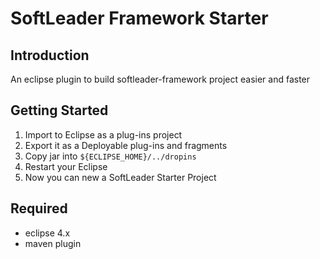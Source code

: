 # SoftLeader Framework Starter

## Introduction

An eclipse plugin to build softleader-framework project easier and faster

## Getting Started

1. Import to Eclipse as a plug-ins project
2. Export it as a Deployable plug-ins and fragments
3. Copy jar into `${ECLIPSE_HOME}/../dropins`
4. Restart your Eclipse
5. Now you can new a SoftLeader Starter Project

## Required

- eclipse 4.x
- maven plugin
